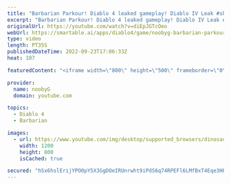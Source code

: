 ```yaml
---
title: "Barbarian Parkour! Diablo 4 leaked gameplay! Diablo IV Leak #shorts #diablo4 #barbarian"
excerpt: "Barbarian Parkour! Diablo 4 leaked gameplay! Diablo IV Leak #shorts #diablo4 #barbarian Please subscribe for more Diablo 3 ..."
originalUrl: https://youtube.com/watch?v=diEpJGTcOeo
webUrl: https://smartable.ai/apps/diablo4/game/noobyg-barbarian-parkour-diablo-4-leaked-gameplay-diablo-iv-leak-shorts-diablo4-barbarian/
type: video
length: PT35S
publishedDateTime: 2022-09-23T17:06:33Z
heat: 107

featuredContent: "<iframe width=\"800\" height=\"500\" frameborder=\"0\" src=\"https://www.youtube.com/embed/diEpJGTcOeo\" allow=\"accelerometer; autoplay; encrypted-media; gyroscope; picture-in-picture\" allowfullscreen></iframe>"

provider:
  name: noobyG
  domain: youtube.com

topics:
  - Diablo 4
  - Barbarian

images:
  - url: https://www.youtube.com/img/desktop/supported_browsers/dinosaur.png
    width: 1200
    height: 800
    isCached: true

secured: "hSx6hslErijYPO0pY5X3GgDOeIRUnrwht9iPdS6q74RPEFl6LMfBxT4Eqe3HPErE2C6481GBaYv2kF2FqJbEqbWNiAmy43hIRj5aSkVeI5dTiMtVPN+SOqygXuw9UbkHMh16rq9LvBCQeeAgiEc5s89g2Xh6vThYa4l5ABgOE+u0CYTVqIEMf/4tBQFXru/gH6bBjWP10YwEZ8FMqgao0GtF1xpV1bZF4kKAzktwfuVGU6lhtqajhtTqLbF2ZnHJ6ppf5TLB2VdUvuzbYQ4PGQYjnisVs3PmLnaH1xaA6jLz+uGoWWuwwJPrvpOuyuwGMhRN9HRMLmXVGpJ6o8Li+jYrgGly25IvRflx0bB3V3whCUZ46wpC7g2YEn9RuRy65cu7bVJOGoLBagiHuHxTsw==;iWM1NsSzRQmhzqH21/L7dg=="
---
```


